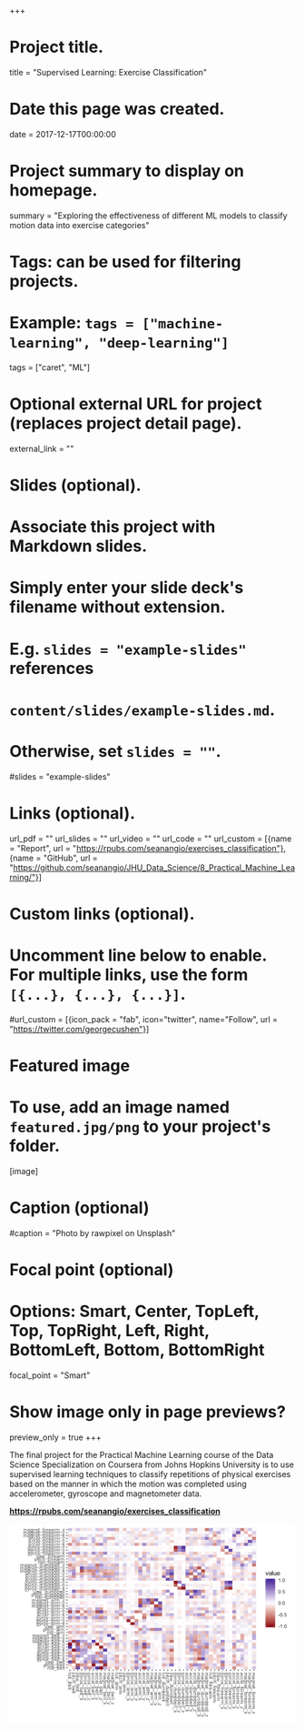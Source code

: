 +++
# Project title.
title = "Supervised Learning: Exercise Classification"

# Date this page was created.
date = 2017-12-17T00:00:00

# Project summary to display on homepage.
summary = "Exploring the effectiveness of different ML models to classify motion data into exercise categories"

# Tags: can be used for filtering projects.
# Example: `tags = ["machine-learning", "deep-learning"]`
tags = ["caret", "ML"]

# Optional external URL for project (replaces project detail page).
external_link = ""

# Slides (optional).
#   Associate this project with Markdown slides.
#   Simply enter your slide deck's filename without extension.
#   E.g. `slides = "example-slides"` references 
#   `content/slides/example-slides.md`.
#   Otherwise, set `slides = ""`.
#slides = "example-slides"

# Links (optional).
url_pdf = ""
url_slides = ""
url_video = ""
url_code = ""
url_custom = [{name = "Report", url = "https://rpubs.com/seanangio/exercises_classification"},
              {name = "GitHub", url = "https://github.com/seanangio/JHU_Data_Science/8_Practical_Machine_Learning/"}]


# Custom links (optional).
#   Uncomment line below to enable. For multiple links, use the form `[{...}, {...}, {...}]`.
#url_custom = [{icon_pack = "fab", icon="twitter", name="Follow", url = "https://twitter.com/georgecushen"}]

# Featured image
# To use, add an image named `featured.jpg/png` to your project's folder. 
[image]
  # Caption (optional)
  #caption = "Photo by rawpixel on Unsplash"
  
  # Focal point (optional)
  # Options: Smart, Center, TopLeft, Top, TopRight, Left, Right, BottomLeft, Bottom, BottomRight
  focal_point = "Smart"
  
  # Show image only in page previews?
  preview_only = true
+++

The final project for the Practical Machine Learning course of the Data Science Specialization on Coursera from Johns Hopkins University is to use supervised learning techniques to classify repetitions of physical exercises based on the manner in which the motion was completed using accelerometer, gyroscope and magnetometer data. 

**https://rpubs.com/seanangio/exercises_classification**

![](featured.png)
